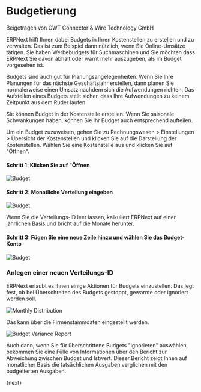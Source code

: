 # Budgetierung
<span class="text-muted contributed-by">Beigetragen von CWT Connector & Wire Technology GmbH</span>

ERPNext hilft Ihnen dabei Budgets in Ihren Kostenstellen zu erstellen und zu verwalten. Das ist zum Beispiel dann nützlich, wenn Sie Online-Umsätze tätigen. Sie haben Werbebudgets für Suchmaschinen und Sie möchten dass ERPNext Sie davon abhält oder warnt mehr auszugeben, als im Budget vorgesehen ist.

Budgets sind auch gut für Planungsangelegenheiten. Wenn Sie Ihre Planungen für das nächste Geschäftsjahr erstellen, dann planen Sie normalerweise einen Umsatz nachdem sich die Aufwendungen richten. Das Aufstellen eines Budgets stellt sicher, dass Ihre Aufwendungen zu keinem Zeitpunkt aus dem Ruder laufen.

Sie können Budget in der Kostenstelle erstellen. Wenn Sie saisonale Schwankungen haben, können Sie Ihr Budget auch entsprechend aufteilen.

Um ein Budget zuzuweisen, gehen Sie zu Rechnungswesen > Einstellungen > Übersicht der Kostenstellen und klicken Sie auf die Darstellung der Kostenstellen. Wählen Sie eine Kostenstelle aus und klicken Sie auf "Öffnen".

#### Schritt 1: Klicken Sie auf "Öffnen

<img class="screenshot" alt="Budget" src="{{docs_base_url}}/assets/img/accounts/budgeting-cost-center.png">

#### Schritt 2: Monatliche Verteilung eingeben


<img class="screenshot" alt="Budget" src="{{docs_base_url}}/assets/img/accounts/budget-account.png">

Wenn Sie die Verteilungs-ID leer lassen, kalkuliert ERPNext auf einer jährlichen Basis und bricht auf die Monate herunter.

#### Schritt 3: Fügen Sie eine neue Zeile hinzu und wählen Sie das Budget-Konto


<img class="screenshot" alt="Budget" src="{{docs_base_url}}/assets/img/accounts/budget-account.png"> 

### Anlegen einer neuen Verteilungs-ID

ERPNext erlaubt es Ihnen einige Aktionen für Budgets einzustellen. Das legt fest, ob bei Überschreiten des Budgets gestoppt, gewarnte oder ignoriert werden soll.

<img class="screenshot" alt="Monthly Distribution" src="{{docs_base_url}}/assets/img/accounts/monthly-budget-distribution.png">

Das kann über die Firmenstammdaten eingestellt werden.

<img class="screenshot" alt="Budget Variance Report" src="{{docs_base_url}}/assets/img/accounts/budget-variance-report.png">

Auch dann, wenn Sie für überschrittene Budgets "ignorieren" auswählen, bekommen Sie eine Fülle von Informationen über den Bericht zur Abweichung zwischen Budget und Istwert. Dieser Bericht zeigt Ihnen auf monatlicher Basis die tatsächlichen Ausgaben verglichen mit den budgetierten Ausgaben.

{next}
